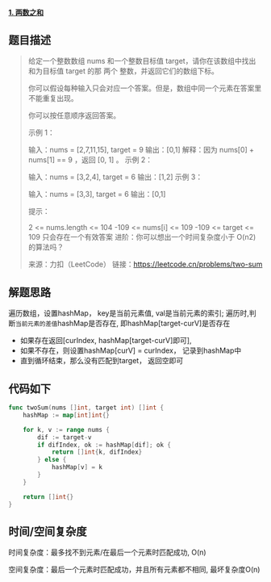 #### [1. 两数之和](https://leetcode.cn/problems/two-sum/)

## 题目描述

> 给定一个整数数组 nums 和一个整数目标值 target，请你在该数组中找出 和为目标值 target  的那 两个 整数，并返回它们的数组下标。
>
> 你可以假设每种输入只会对应一个答案。但是，数组中同一个元素在答案里不能重复出现。
>
> 你可以按任意顺序返回答案。
>
>  
>
> 示例 1：
>
> 输入：nums = [2,7,11,15], target = 9
> 输出：[0,1]
> 解释：因为 nums[0] + nums[1] == 9 ，返回 [0, 1] 。
> 示例 2：
>
> 输入：nums = [3,2,4], target = 6
> 输出：[1,2]
> 示例 3：
>
> 输入：nums = [3,3], target = 6
> 输出：[0,1]
>
>
> 提示：
>
> 2 <= nums.length <= 104
> -109 <= nums[i] <= 109
> -109 <= target <= 109
> 只会存在一个有效答案
> 进阶：你可以想出一个时间复杂度小于 O(n2) 的算法吗？
>
> 来源：力扣（LeetCode）
> 链接：https://leetcode.cn/problems/two-sum

## 解题思路

遍历数组，设置hashMap， key是当前元素值, val是当前元素的索引;   遍历时,判断`当前元素的差值`hashMap是否存在, 即hashMap[target-curV]是否存在

- 如果存在返回[curIndex, hashMap[target-curV]即可],
- 如果不存在，则设置hashMap[curV] = curIndex， 记录到hashMap中
- 直到循环结束，那么没有匹配到target， 返回空即可

## 代码如下

```go
func twoSum(nums []int, target int) []int {
    hashMap := map[int]int{}

    for k, v := range nums {
        dif := target-v
        if difIndex, ok := hashMap[dif]; ok {
            return []int{k, difIndex}
        } else {
            hashMap[v] = k
        }
    }

    return []int{}
}
```

## 时间/空间复杂度

时间复杂度：最多找不到元素/在最后一个元素时匹配成功, O(n)

空间复杂度：最后一个元素时匹配成功，并且所有元素都不相同, 最坏复杂度O(n)